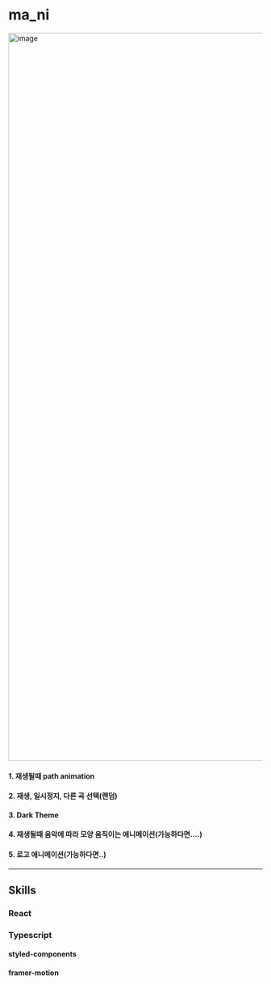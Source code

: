 # ma_ni

<img width="1440" alt="image" src="https://user-images.githubusercontent.com/87116017/192673087-694963bc-c2e2-42b6-8c78-a51e7d807a41.png">

#### 1. 재생될때 path animation

#### 2. 재생, 일시정지, 다른 곡 선택(랜덤)

#### 3. Dark Theme

#### 4. 재생될때 음악에 따라 모양 움직이는 애니메이션(가능하다면....)

#### 5. 로고 애니메이션(가능하다면..)

---

## Skills

### React

### Typescript

#### styled-components

#### framer-motion
